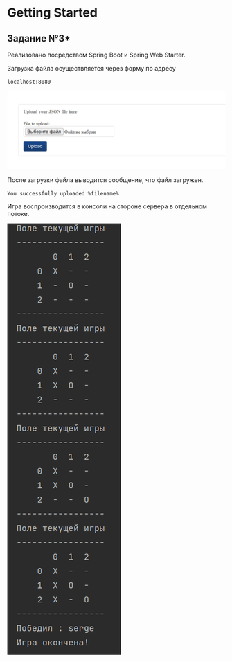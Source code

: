 # Getting Started
## Задание №3*

Реализовано посредством Spring Boot и Spring Web Starter.

Загрузка файла осуществляется через форму по адресу

    localhost:8080


![](img.png)

После загрузки файла выводится сообщение, что файл загружен.

    You successfully uploaded %filename%

Игра воспроизводится в консоли на стороне сервера в отдельном потоке.

![Крестики-Нолики](ticTacToeGameTerminal.png)